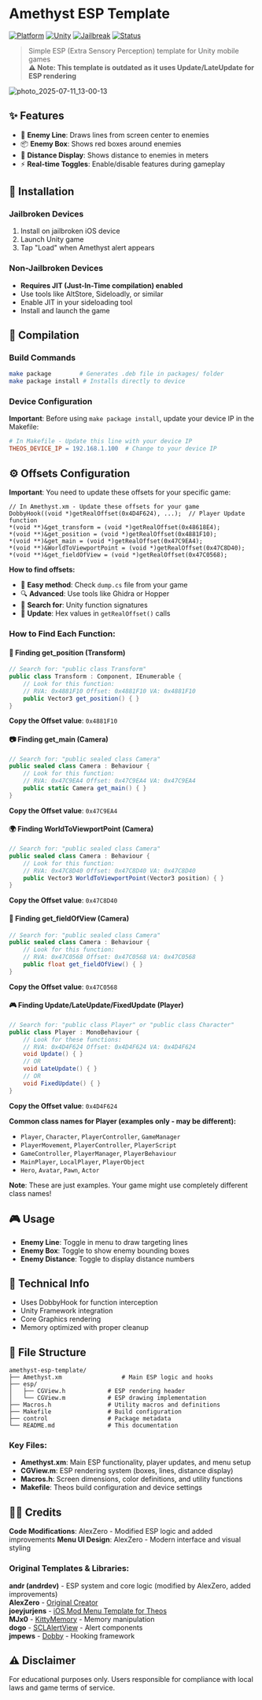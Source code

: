# Amethyst ESP Template

[![Platform](https://img.shields.io/badge/Platform-iOS/iPad-blue.svg)](https://www.apple.com/ios/)
[![Unity](https://img.shields.io/badge/Unity-Games-purple.svg)](https://unity.com/)
[![Jailbreak](https://img.shields.io/badge/Jailbreak-Not%20Required-green.svg)](https://github.com/yourusername/amethyst-esp-template)
[![Status](https://img.shields.io/badge/Status-Outdated-orange.svg)](https://github.com/yourusername/amethyst-esp-template)

> Simple ESP (Extra Sensory Perception) template for Unity mobile games  
> **⚠️ Note: This template is outdated as it uses Update/LateUpdate for ESP rendering**

![photo_2025-07-11_13-00-13](https://github.com/user-attachments/assets/e29095a0-6862-4275-8bab-a01a5cf831be)

## ✨ Features

- 🎯 **Enemy Line**: Draws lines from screen center to enemies
- 📦 **Enemy Box**: Shows red boxes around enemies  
- 📏 **Distance Display**: Shows distance to enemies in meters
- ⚡ **Real-time Toggles**: Enable/disable features during gameplay

## 🚀 Installation

### Jailbroken Devices
1. Install on jailbroken iOS device
2. Launch Unity game
3. Tap "Load" when Amethyst alert appears

### Non-Jailbroken Devices
- **Requires JIT (Just-In-Time compilation) enabled**
- Use tools like AltStore, Sideloadly, or similar
- Enable JIT in your sideloading tool
- Install and launch the game

## 🔨 Compilation

### Build Commands
```bash
make package        # Generates .deb file in packages/ folder
make package install # Installs directly to device
```

### Device Configuration
**Important**: Before using `make package install`, update your device IP in the Makefile:
```makefile
# In Makefile - Update this line with your device IP
THEOS_DEVICE_IP = 192.168.1.100  # Change to your device IP
```

## ⚙️ Offsets Configuration

**Important**: You need to update these offsets for your specific game:

```objc
// In Amethyst.xm - Update these offsets for your game
DobbyHook((void *)getRealOffset(0x4D4F624), ...);  // Player Update function
*(void **)&get_transform = (void *)getRealOffset(0x48618E4); 
*(void **)&get_position = (void *)getRealOffset(0x4881F10); 
*(void **)&get_main = (void *)getRealOffset(0x47C9EA4); 
*(void **)&WorldToViewportPoint = (void *)getRealOffset(0x47C8D40); 
*(void **)&get_fieldOfView = (void *)getRealOffset(0x47C0568); 
```

**How to find offsets:**
- 🎯 **Easy method**: Check `dump.cs` file from your game
- 🔍 **Advanced**: Use tools like Ghidra or Hopper
- 📝 **Search for**: Unity function signatures
- 🔧 **Update**: Hex values in `getRealOffset()` calls

### How to Find Each Function:

#### 🎯 Finding get_position (Transform)
```csharp
// Search for: "public class Transform"
public class Transform : Component, IEnumerable {
    // Look for this function:
    // RVA: 0x4881F10 Offset: 0x4881F10 VA: 0x4881F10
    public Vector3 get_position() { }
}
```
**Copy the Offset value**: `0x4881F10`

#### 📷 Finding get_main (Camera)
```csharp
// Search for: "public sealed class Camera"
public sealed class Camera : Behaviour {
    // Look for this function:
    // RVA: 0x47C9EA4 Offset: 0x47C9EA4 VA: 0x47C9EA4
    public static Camera get_main() { }
}
```
**Copy the Offset value**: `0x47C9EA4`

#### 🌍 Finding WorldToViewportPoint (Camera)
```csharp
// Search for: "public sealed class Camera"
public sealed class Camera : Behaviour {
    // Look for this function:
    // RVA: 0x47C8D40 Offset: 0x47C8D40 VA: 0x47C8D40
    public Vector3 WorldToViewportPoint(Vector3 position) { }
}
```
**Copy the Offset value**: `0x47C8D40`

#### 📐 Finding get_fieldOfView (Camera)
```csharp
// Search for: "public sealed class Camera"
public sealed class Camera : Behaviour {
    // Look for this function:
    // RVA: 0x47C0568 Offset: 0x47C0568 VA: 0x47C0568
    public float get_fieldOfView() { }
}
```
**Copy the Offset value**: `0x47C0568`

#### 🎮 Finding Update/LateUpdate/FixedUpdate (Player)
```csharp
// Search for: "public class Player" or "public class Character"
public class Player : MonoBehaviour {
    // Look for these functions:
    // RVA: 0x4D4F624 Offset: 0x4D4F624 VA: 0x4D4F624
    void Update() { }
    // OR
    void LateUpdate() { }
    // OR
    void FixedUpdate() { }
}
```
**Copy the Offset value**: `0x4D4F624`

**Common class names for Player (examples only - may be different):**
- `Player`, `Character`, `PlayerController`, `GameManager`
- `PlayerMovement`, `PlayerController`, `PlayerScript`
- `GameController`, `PlayerManager`, `PlayerBehaviour`
- `MainPlayer`, `LocalPlayer`, `PlayerObject`
- `Hero`, `Avatar`, `Pawn`, `Actor`

**Note**: These are just examples. Your game might use completely different class names!

## 🎮 Usage

- **Enemy Line**: Toggle in menu to draw targeting lines
- **Enemy Box**: Toggle to show enemy bounding boxes
- **Enemy Distance**: Toggle to display distance numbers

## 🔧 Technical Info

- Uses DobbyHook for function interception
- Unity Framework integration
- Core Graphics rendering
- Memory optimized with proper cleanup

## 📁 File Structure

```
amethyst-esp-template/
├── Amethyst.xm                 # Main ESP logic and hooks
├── esp/
│   ├── CGView.h            # ESP rendering header
│   └── CGView.m            # ESP drawing implementation
├── Macros.h                # Utility macros and definitions
├── Makefile                # Build configuration
├── control                 # Package metadata
└── README.md               # This documentation
```

### Key Files:
- **Amethyst.xm**: Main ESP functionality, player updates, and menu setup
- **CGView.m**: ESP rendering system (boxes, lines, distance display)
- **Macros.h**: Screen dimensions, color definitions, and utility functions
- **Makefile**: Theos build configuration and device settings

## 👨‍💻 Credits

**Code Modifications**: AlexZero - Modified ESP logic and added improvements
**Menu UI Design**: AlexZero - Modern interface and visual styling

### Original Templates & Libraries:
**andr (andrdev)** - ESP system and core logic (modified by AlexZero, added improvements)  
**AlexZero** - [Original Creator](https://github.com/xS3Cx/)  
**joeyjurjens** - [iOS Mod Menu Template for Theos](https://github.com/joeyjurjens/iOS-Mod-Menu-Template-for-Theos)  
**MJx0** - [KittyMemory](https://github.com/MJx0/KittyMemory) - Memory manipulation  
**dogo** - [SCLAlertView](https://github.com/dogo/SCLAlertView) - Alert components  
**jmpews** - [Dobby](https://github.com/jmpews/Dobby) - Hooking framework

## ⚠️ Disclaimer

For educational purposes only. Users responsible for compliance with local laws and game terms of service. 
